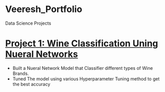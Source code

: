 # Veeresh_Portfolio
Data Science Projects
# [Project 1: Wine Classification Uning Nueral Networks](https://github.com/PlayingNumbers/ds_salary_proj) 
* Built a Nueral Network Model that Classifier different types of Wine Brands.
* Tuned The model using various Hyperparameter Tuning method to get the best accuracy


